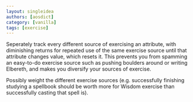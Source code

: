 ```yaml
---
layout: singleidea
authors: [aosdict]
category: [vanilla]
tags: [exercise]
---
```

Seperately track every different source of exercising an attribute, with
diminishing returns for repeated use of the same exercise source until that
attribute changes value, which resets it. This prevents you from spamming an
easy-to-do exercise source such as pushing boulders around or writing Elbereth,
and makes you diversify your sources of exercise.

Possibly weight the different exercise sources (e.g. successfully finishing
studying a spellbook should be worth more for Wisdom exercise than successfully
casting that spell is).
